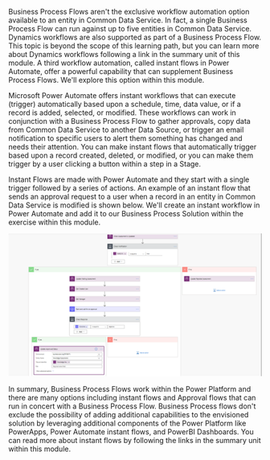 Business Process Flows aren't the exclusive workflow automation option
available to an entity in Common Data Service. In fact, a single
Business Process Flow can run against up to five entities in Common Data
Service. Dynamics workflows are also supported as part of a Business
Process Flow. This topic is beyond the scope of this learning path, but
you can learn more about Dynamics workflows following a link in the
summary unit of this module. A third workflow automation, called
instant flows in Power Automate, offer a powerful capability that can
supplement Business Process Flows. We'll explore this option within
this module.

Microsoft Power Automate offers instant workflows that can execute
(trigger) automatically based upon a schedule, time, data value, or if a
record is added, selected, or modified. These workflows can work in
conjunction with a Business Process Flow to gather approvals, copy data
from Common Data Service to another Data Source, or trigger an email
notification to specific users to alert them something has changed and
needs their attention. You can make instant flows that automatically
trigger based upon a record created, deleted, or modified, or you can
make them trigger by a user clicking a button within a step in a Stage.

Instant Flows are made with Power Automate and they start with a single
trigger followed by a series of actions. An example of an instant flow
that sends an approval request to a user when a record in an entity in
Common Data Service is modified is shown below. We'll create an
instant workflow in Power Automate and add it to our Business Process
Solution within the exercise within this module.

![Complex Instant Flow](../media/4-complex-instant-flow.png)

In summary, Business Process Flows work within the Power
Platform and there are many options including instant
flows and Approval flows that can run in concert with a Business Process
Flow. Business Process flows don't exclude the possibility of adding
additional capabilities to the envisioned solution by leveraging
additional components of the Power Platform like PowerApps, Power
Automate instant flows, and PowerBI Dashboards. You can read more about
instant flows by following the links in the summary unit within this
module.
